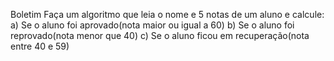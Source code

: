 Boletim
Faça um algoritmo que leia o nome e 5 notas de um aluno e
calcule:
a) Se o aluno foi aprovado(nota maior ou igual a 60)
b) Se o aluno foi reprovado(nota menor que 40)
c) Se o aluno ficou em recuperação(nota entre 40 e 59)
